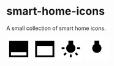 # smart-home-icons

A small collection of smart home icons.

![](blind-closed.png "blind-closed.png")
![](blind-open.png "blind-open.png")
![](bulb-on.png "bulb-on.png")
![](bulb-off.png "bulb-off.png")
